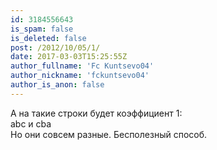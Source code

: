 ```yaml
---
id: 3184556643
is_spam: false
is_deleted: false
post: /2012/10/05/1/
date: 2017-03-03T15:25:55Z
author_fullname: 'Fc Kuntsevo04'
author_nickname: 'fckuntsevo04'
author_is_anon: false
---
```


<p>А на такие строки будет коэффициент 1:<br>abc и cba<br>Но они совсем разные. Бесполезный способ.</p>
